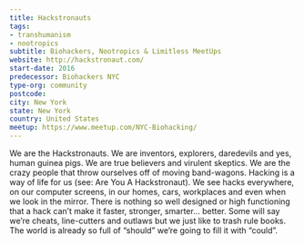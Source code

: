 ```yaml
---
title: Hackstronauts
tags:
- transhumanism
- nootropics
subtitle: Biohackers, Nootropics & Limitless MeetUps
website: http://hackstronaut.com/
start-date: 2016
predecessor: Biohackers NYC
type-org: community 
postcode:
city: New York
state: New York
country: United States
meetup: https://www.meetup.com/NYC-Biohacking/
---
```


We are the Hackstronauts.
We are inventors, explorers, daredevils and yes, human guinea pigs. We are true believers and virulent skeptics. We are the crazy people that throw ourselves off of moving band-wagons. Hacking is a way of life for us (see: Are You A Hackstronaut). We see hacks everywhere, on our computer screens, in our homes, cars, workplaces and even when we look in the mirror. There is nothing so well designed or high functioning that a hack can’t make it faster, stronger, smarter… better. Some will say we’re cheats, line-cutters and outlaws but we just like to trash rule books. The world is already so full of “should” we’re going to fill it with “could”.
